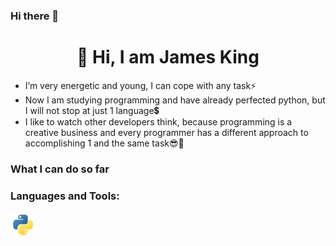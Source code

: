 ### Hi there 👋
<h1 align="center">👋 Hi, I am James King</h1>

- I’m very energetic and young, I can cope with any task⚡
- Now I am studying programming and have already perfected python, but I will not stop at just 1 language💲
- I like to watch other developers think, because programming is a creative business and every programmer has a different approach to accomplishing 1 and the same task😎🎨
  
### What I can do so far
<h3 align="left">Languages and Tools:</h3>
<p align="left"><img src="https://raw.githubusercontent.com/devicons/devicon/master/icons/python/python-original.svg" alt="python" width="40" height="40"/> </a> <a href="https://reactjs.org/" target="_blank" rel="noreferrer"></p>

<!---
sadsoyboy332/sadsoyboy332 is a ✨ special ✨ repository because its `README.md` (this file) appears on your GitHub profile.
You can click the Preview link to take a look at your changes.
--->
